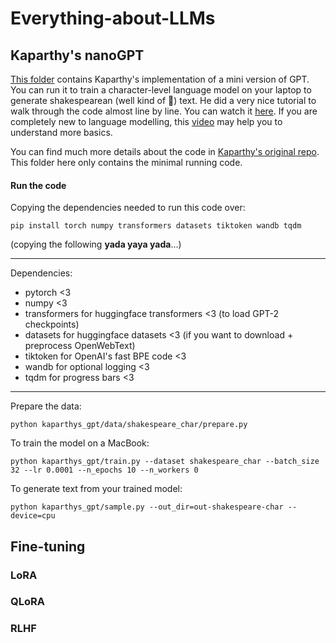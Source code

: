 # Everything-about-LLMs

## Kaparthy's nanoGPT
[This folder](./karpathys_gpt) contains Kaparthy's implementation of a mini version of GPT. 
You can run it to train a character-level language model on your laptop to generate shakespearean (well kind of :see_no_evil:) text.
He did a very nice tutorial to walk through the code almost line by line. 
You can watch it [here](https://www.youtube.com/watch?v=kCc8FmEb1nY).
If you are completely new to language modelling, this [video](https://www.youtube.com/watch?v=PaCmpygFfXo) may help you to understand more basics.

You can find much more details about the code in [Kaparthy's original repo](https://github.com/karpathy/nanoGPT/tree/master#install). This folder here only contains the minimal running code. 

#### Run the code
Copying the dependencies needed to run this code over:
```
pip install torch numpy transformers datasets tiktoken wandb tqdm
```

(copying the following **yada yaya yada**...)

--------------------------------
Dependencies:
- pytorch <3
- numpy <3
- transformers for huggingface transformers <3 (to load GPT-2 checkpoints)
- datasets for huggingface datasets <3 (if you want to download + preprocess OpenWebText)
- tiktoken for OpenAI's fast BPE code <3
- wandb for optional logging <3
- tqdm for progress bars <3
--------------------------------

Prepare the data:
```
python kaparthys_gpt/data/shakespeare_char/prepare.py
```

To train the model on a MacBook: 
```
python kaparthys_gpt/train.py --dataset shakespeare_char --batch_size 32 --lr 0.0001 --n_epochs 10 --n_workers 0
```

To generate text from your trained model:
```
python kaparthys_gpt/sample.py --out_dir=out-shakespeare-char --device=cpu
```

## Fine-tuning
### LoRA

### QLoRA

### RLHF
